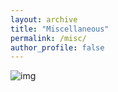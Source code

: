 ```yaml
---
layout: archive
title: "Miscellaneous"
permalink: /misc/
author_profile: false
---
```


![img](/PatilSwarali.github.io/images/classical.jpg)
